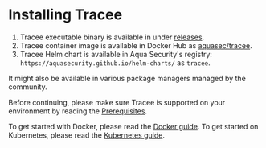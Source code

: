 # Installing Tracee

1. Tracee executable binary is available in under [releases](https://github.com/khulnasoft/tracee/releases).
2. Tracee container image is available in Docker Hub as [aquasec/tracee](https://hub.docker.com/r/aquasec/tracee).
3. Tracee Helm chart is available in Aqua Security's registry: `https://aquasecurity.github.io/helm-charts/` as `tracee`.

It might also be available in various package managers managed by the community.

Before continuing, please make sure Tracee is supported on your environment by reading the [Prerequisites](./prerequisites.md).

To get started with Docker, please read the [Docker guide](./docker.md).
To get started on Kubernetes, please read the [Kubernetes guide](./kubernetes.md).

